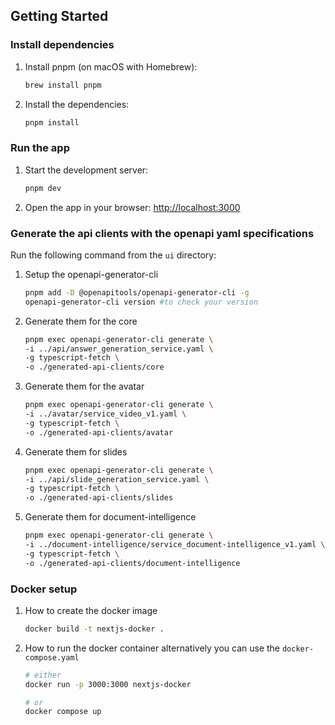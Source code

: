 ## Getting Started

### Install dependencies

1. Install pnpm (on macOS with Homebrew):
    ```bash
    brew install pnpm
    ```
2. Install the dependencies:
    ```bash
    pnpm install
    ```

### Run the app

1. Start the development server:
    ```bash
    pnpm dev
    ```
2. Open the app in your browser: [http://localhost:3000](http://localhost:3000)


### Generate the api clients with the openapi yaml specifications

Run the following command from the `ui` directory:

1. Setup the openapi-generator-cli
    ```bash
    pnpm add -D @openapitools/openapi-generator-cli -g
    openapi-generator-cli version #to check your version
    ```

2. Generate them for the core
    ```bash
    pnpm exec openapi-generator-cli generate \
    -i ../api/answer_generation_service.yaml \
    -g typescript-fetch \
    -o ./generated-api-clients/core
    ```
3. Generate them for the avatar
    ```bash
    pnpm exec openapi-generator-cli generate \
    -i ../avatar/service_video_v1.yaml \
    -g typescript-fetch \
    -o ./generated-api-clients/avatar
    ```
4. Generate them for slides
    ```bash
    pnpm exec openapi-generator-cli generate \
    -i ../api/slide_generation_service.yaml \
    -g typescript-fetch \
    -o ./generated-api-clients/slides
    ```

5. Generate them for document-intelligence
    ```bash
    pnpm exec openapi-generator-cli generate \
    -i ../document-intelligence/service_document-intelligence_v1.yaml \
    -g typescript-fetch \
    -o ./generated-api-clients/document-intelligence
    ```

### Docker setup
1. How to create the docker image
    ```bash
    docker build -t nextjs-docker .
    ```
2. How to run the docker container alternatively you can use the `docker-compose.yaml`
    ```bash
    # either 
    docker run -p 3000:3000 nextjs-docker

    # or
    docker compose up
    ```

